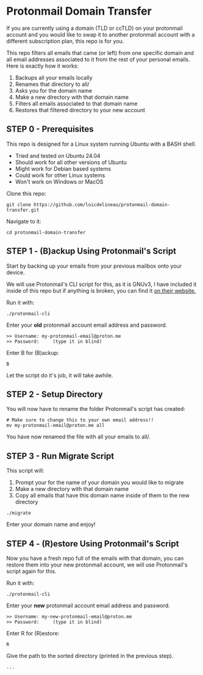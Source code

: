 # Protonmail Domain Transfer
If you are currently using a domain (TLD or ccTLD) on your protonmail
account and you would like to swap it to another protonmail account with
a different subscription plan, this repo is for you.

This repo filters all emails that came (or left) from one specific domain
and all email addresses associated to it from the rest of your personal emails.   
Here is exactly how it works:

1. Backups all your emails locally
2. Renames that directory to all/
3. Asks you for the domain name
4. Make a new directory with that domain name
5. Filters all emails associated to that domain name
6. Restores that filtered directory to your new account

## STEP 0 - Prerequisites
This repo is designed for a Linux system running Ubuntu with a BASH shell.

- Tried and tested on Ubuntu 24.04
- Should work for all other versions of Ubuntu
- Might work for Debian based systems 
- Could work for other Linux systems
- Won't work on Windows or MacOS

Clone this repo:
```
git clone https://github.com/loicdelineau/protonmail-domain-transfer.git
```

Navigate to it:
```
cd protonmail-domain-transfer
```

## STEP 1 - (B)ackup Using Protonmail's Script
Start by backing up your emails from your previous mailbox onto your device. 

We will use Protonmail's CLI script for this, as it is GNUv3, I have included it
inside of this repo but if anything is broken, you can find it
[on their website.](https://proton.me/support/proton-mail-export-tool)

Run it with:
```
./protonmail-cli
```

Enter your **old** protonmail account email address and password. 

```
>> Username: my-protonmail-email@proton.me
>> Password:     (type it in blind)
```
Enter B for (B)ackup:
```
B
```

Let the script do it's job, it will take awhile. 


## STEP 2 - Setup Directory
You will now have to rename the folder Protonmail's script has created:

```
# Make sure to change this to your own email address!!
mv my-protonmail-email@proton.me all 
```

You have now renamed the file with all your emails to all/. 

## STEP 3 - Run Migrate Script
This script will:

1. Prompt your for the name of your domain you would like to migrate
2. Make a new directory with that domain name
3. Copy all emails that have this domain name inside of them to the new directory

```
./migrate
```

Enter your domain name and enjoy!

## STEP 4 - (R)estore Using Protonmail's Script
Now you have a fresh repo full of the emails with that domain, you can
restore them into your new protonmail account, we will use Protonmail's script
again for this. 

Run it with:
```
./protonmail-cli
```

Enter your **new** protonmail account email address and password. 

```
>> Username: my-new-protonmail-email@proton.me
>> Password:     (type it in blind)
```
Enter R for (R)estore:
```
R
```

Give the path to the sorted directory (printed in the previous step). 
```
...
```




